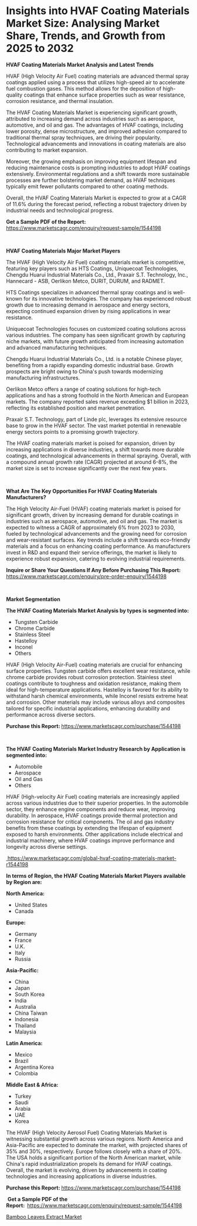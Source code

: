 <p><h1>Insights into HVAF Coating Materials Market Size: Analysing Market Share, Trends, and Growth from 2025 to 2032</h1></p><p><strong>HVAF Coating Materials Market Analysis and Latest Trends</strong></p>
<p><p>HVAF (High Velocity Air Fuel) coating materials are advanced thermal spray coatings applied using a process that utilizes high-speed air to accelerate fuel combustion gases. This method allows for the deposition of high-quality coatings that enhance surface properties such as wear resistance, corrosion resistance, and thermal insulation.</p><p>The HVAF Coating Materials Market is experiencing significant growth, attributed to increasing demand across industries such as aerospace, automotive, and oil and gas. The advantages of HVAF coatings, including lower porosity, dense microstructure, and improved adhesion compared to traditional thermal spray techniques, are driving their popularity. Technological advancements and innovations in coating materials are also contributing to market expansion.</p><p>Moreover, the growing emphasis on improving equipment lifespan and reducing maintenance costs is prompting industries to adopt HVAF coatings extensively. Environmental regulations and a shift towards more sustainable processes are further bolstering market demand, as HVAF techniques typically emit fewer pollutants compared to other coating methods.</p><p>Overall, the HVAF Coating Materials Market is expected to grow at a CAGR of 11.6% during the forecast period, reflecting a robust trajectory driven by industrial needs and technological progress.</p></p>
<p><strong>Get a Sample PDF of the Report:&nbsp;</strong> <a href="https://www.marketscagr.com/enquiry/request-sample/1544198?utm_campaign=1999&utm_medium=2&utm_source=Github&utm_content=ia&utm_term=01022025&utm_id=hvaf-coating-materials">https://www.marketscagr.com/enquiry/request-sample/1544198</a></p>
<p>&nbsp;</p>
<p><strong>HVAF Coating Materials Major Market Players</strong></p>
<p><p>The HVAF (High Velocity Air Fuel) coating materials market is competitive, featuring key players such as HTS Coatings, Uniquecoat Technologies, Chengdu Huarui Industrial Materials Co., Ltd., Praxair S.T. Technology, Inc., Hannecard - ASB, Oerlikon Metco, DURIT, DURUM, and RADMET. </p><p>HTS Coatings specializes in advanced thermal spray coatings and is well-known for its innovative technologies. The company has experienced robust growth due to increasing demand in aerospace and energy sectors, expecting continued expansion driven by rising applications in wear resistance.</p><p>Uniquecoat Technologies focuses on customized coating solutions across various industries. The company has seen significant growth by capturing niche markets, with future growth anticipated from increasing automation and advanced manufacturing techniques. </p><p>Chengdu Huarui Industrial Materials Co., Ltd. is a notable Chinese player, benefiting from a rapidly expanding domestic industrial base. Growth prospects are bright owing to China's push towards modernizing manufacturing infrastructures.</p><p>Oerlikon Metco offers a range of coating solutions for high-tech applications and has a strong foothold in the North American and European markets. The company reported sales revenue exceeding $1 billion in 2023, reflecting its established position and market penetration.</p><p>Praxair S.T. Technology, part of Linde plc, leverages its extensive resource base to grow in the HVAF sector. The vast market potential in renewable energy sectors points to a promising growth trajectory.</p><p>The HVAF coating materials market is poised for expansion, driven by increasing applications in diverse industries, a shift towards more durable coatings, and technological advancements in thermal spraying. Overall, with a compound annual growth rate (CAGR) projected at around 6-8%, the market size is set to increase significantly over the next few years.</p></p>
<p>&nbsp;</p>
<p><strong>What Are The Key Opportunities For HVAF Coating Materials Manufacturers?</strong></p>
<p><p>The High Velocity Air-Fuel (HVAF) coating materials market is poised for significant growth, driven by increasing demand for durable coatings in industries such as aerospace, automotive, and oil and gas. The market is expected to witness a CAGR of approximately 6% from 2023 to 2030, fueled by technological advancements and the growing need for corrosion and wear-resistant surfaces. Key trends include a shift towards eco-friendly materials and a focus on enhancing coating performance. As manufacturers invest in R&D and expand their service offerings, the market is likely to experience robust expansion, catering to evolving industrial requirements.</p></p>
<p><strong>Inquire or Share Your Questions If Any Before Purchasing This Report:</strong> <a href="https://www.marketscagr.com/enquiry/pre-order-enquiry/1544198?utm_campaign=1999&utm_medium=2&utm_source=Github&utm_content=ia&utm_term=01022025&utm_id=hvaf-coating-materials">https://www.marketscagr.com/enquiry/pre-order-enquiry/1544198</a></p>
<p>&nbsp;</p>
<p><strong>Market Segmentation</strong></p>
<p><strong>The HVAF Coating Materials Market Analysis by types is segmented into:</strong></p>
<p><ul><li>Tungsten Carbide</li><li>Chrome Carbide</li><li>Stainless Steel</li><li>Hastelloy</li><li>Inconel</li><li>Others</li></ul></p>
<p><p>HVAF (High Velocity Air-Fuel) coating materials are crucial for enhancing surface properties. Tungsten carbide offers excellent wear resistance, while chrome carbide provides robust corrosion protection. Stainless steel coatings contribute to toughness and oxidation resistance, making them ideal for high-temperature applications. Hastelloy is favored for its ability to withstand harsh chemical environments, while Inconel resists extreme heat and corrosion. Other materials may include various alloys and composites tailored for specific industrial applications, enhancing durability and performance across diverse sectors.</p></p>
<p><strong>Purchase this Report:&nbsp;</strong><a href="https://www.marketscagr.com/purchase/1544198?utm_campaign=1999&utm_medium=2&utm_source=Github&utm_content=ia&utm_term=01022025&utm_id=hvaf-coating-materials">https://www.marketscagr.com/purchase/1544198</a></p>
<p>&nbsp;</p>
<p><strong>The HVAF Coating Materials Market Industry Research by Application is segmented into:</strong></p>
<p><ul><li>Automobile</li><li>Aerospace</li><li>Oil and Gas</li><li>Others</li></ul></p>
<p><p>HVAF (High-velocity Air Fuel) coating materials are increasingly applied across various industries due to their superior properties. In the automobile sector, they enhance engine components and reduce wear, improving durability. In aerospace, HVAF coatings provide thermal protection and corrosion resistance for critical components. The oil and gas industry benefits from these coatings by extending the lifespan of equipment exposed to harsh environments. Other applications include electrical and industrial machinery, where HVAF coatings improve performance and longevity across diverse settings.</p></p>
<p><a href="https://www.marketscagr.com/global-hvaf-coating-materials-market-r1544198?utm_campaign=1999&utm_medium=2&utm_source=Github&utm_content=ia&utm_term=01022025&utm_id=hvaf-coating-materials">&nbsp;https://www.marketscagr.com/global-hvaf-coating-materials-market-r1544198</a></p>
<p><strong>In terms of Region, the HVAF Coating Materials Market Players available by Region are:</strong></p>
<p>
    <p> <strong> North America: </strong>
        <ul>
            <li>United States</li>
            <li>Canada</li>
        </ul>
        </p> 
    <p> <strong> Europe: </strong>
        <ul>
            <li>Germany</li>
            <li>France</li>
            <li>U.K.</li>
            <li>Italy</li>
            <li>Russia</li>
        </ul>
        </p> 
    <p> <strong> Asia-Pacific: </strong>
        <ul>
            <li>China</li>
            <li>Japan</li>
            <li>South Korea</li>
            <li>India</li>
            <li>Australia</li>
            <li>China Taiwan</li>
            <li>Indonesia</li>
            <li>Thailand</li>
            <li>Malaysia</li>
        </ul>
        </p> 
    <p> <strong> Latin America: </strong>
        <ul>
            <li>Mexico</li>
            <li>Brazil</li>
            <li>Argentina Korea</li>
            <li>Colombia</li>
        </ul>
        </p> 
    <p> <strong> Middle East & Africa: </strong>
        <ul>
            <li>Turkey</li>
            <li>Saudi</li>
            <li>Arabia</li>
            <li>UAE</li>
            <li>Korea</li>
        </ul>
    </p>
    </p>
<p><p>The HVAF (High Velocity Aerosol Fuel) Coating Materials Market is witnessing substantial growth across various regions. North America and Asia-Pacific are expected to dominate the market, with projected shares of 35% and 30%, respectively. Europe follows closely with a share of 20%. The USA holds a significant portion of the North American market, while China's rapid industrialization propels its demand for HVAF coatings. Overall, the market is evolving, driven by advancements in coating technologies and increasing applications in diverse industries.</p></p>
<p><strong>Purchase this Report: </strong><a href="https://www.marketscagr.com/purchase/1544198?utm_campaign=1999&utm_medium=2&utm_source=Github&utm_content=ia&utm_term=01022025&utm_id=hvaf-coating-materials">https://www.marketscagr.com/purchase/1544198</a></p>
<p>&nbsp;<strong>Get a Sample PDF of the Report:&nbsp;&nbsp;</strong><a href="https://www.marketscagr.com/enquiry/request-sample/1544198?utm_campaign=1999&utm_medium=2&utm_source=Github&utm_content=ia&utm_term=01022025&utm_id=hvaf-coating-materials">https://www.marketscagr.com/enquiry/request-sample/1544198</a></p>
<p><strong></strong></p>
<p><p><a href="https://github.com/tamvrosiya/Market-Research-Report-List-6/blob/main/bamboo-leaves-extract-market.md?utm_campaign=1999&utm_medium=2&utm_source=Github&utm_content=ia&utm_term=01022025&utm_id=hvaf-coating-materials">Bamboo Leaves Extract Market</a></p></p>